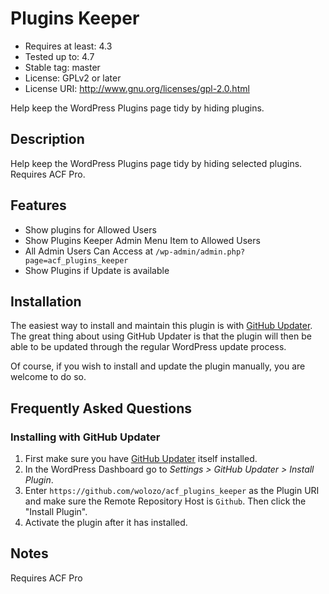 # Plugins Keeper

* Requires at least:  4.3
* Tested up to:       4.7
* Stable tag:         master
* License:            GPLv2 or later
* License URI:        http://www.gnu.org/licenses/gpl-2.0.html

Help keep the WordPress Plugins page tidy by hiding plugins.

## Description

Help keep the WordPress Plugins page tidy by hiding selected plugins. Requires ACF Pro.

## Features
  
- Show plugins for Allowed Users
- Show Plugins Keeper Admin Menu Item to Allowed Users
- All Admin Users Can Access at `/wp-admin/admin.php?page=acf_plugins_keeper`
- Show Plugins if Update is available

## Installation

The easiest way to install and maintain this plugin is with [GitHub Updater](https://github.com/afragen/github-updater). The great thing about using GitHub Updater is that the plugin will then be able to be updated through the regular WordPress update process.

Of course, if you wish to install and update the plugin manually, you are welcome to do so.

## Frequently Asked Questions

### Installing with GitHub Updater
1. First make sure you have [GitHub Updater](https://github.com/afragen/github-updater/wiki/Installation) itself installed.
2. In the WordPress Dashboard go to *Settings > GitHub Updater > Install Plugin*.
3. Enter `https://github.com/wolozo/acf_plugins_keeper` as the Plugin URI and make sure the Remote Repository Host is `Github`. Then click the "Install Plugin".
4. Activate the plugin after it has installed.

## Notes

Requires ACF Pro
